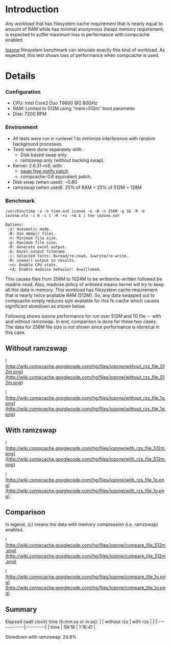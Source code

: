 # Introduction #
Any workload that has filesystem cache requirement that is nearly equal to amount of RAM while has minimal anonymous (heap) memory requirement, is expected to suffer maximum loss in performance with compcache enabled.

[Iozone](http://www.iozone.org/) filesystem benchmark can simulate exactly this kind of workload. As expected, this test shows loss of performance when compcache is used.

# Details #

### Configuration ###
  * CPU: Intel Core2 Duo T9600 @2.80GHz
  * RAM: Limited to 512M using "mem=512m" boot parameter
  * Disk: 7200 RPM

### Environment ###
  * All tests were run in runlevel 1 to minimize interference with random background processes.
  * Tests were done separately with:
    * Disk based swap only.
    * ramzswap only (without backing swap).
  * Kernel: 2.6.31-rc6, with:
    * [swap free notify patch](http://code.google.com/p/compcache/source/browse/patches/patch_swap_free_notify_2.6.31_rc6.diff).
    * compcache-0.6 equivalent patch.
  * Disk swap (when used): ~5.8G
  * ramzswap (when used): 25% of RAM = 25% of 512M = 128M

### Benchmark ###
```
/usr/bin/time -v -o time.out iozone -a -B -n 256M -g 1G -R -b iozone.xls -i 0 -i 1 -M -+u -+A 4 | tee iozone.out

Options:
 -a: Automatic mode.
 -B: Use mmap() files.
 -n: Minimum file size.
 -g: Maximum file size.
 -R: Generate excel output.
 -b: Excel output filename.
 -i: Selected tests: 0=read/re-read, 1=write/re-write.
 -M: uname() output in results.
 -+u: Enable CPU stats.
 -+A: Enable madvise behavior: 4=willneed.
```

This causes files from 256M to 1024M to be written/re-written followed be read/re-read. Also, madvise policy of _willneed_ means kernel will try to keep all this data in memory. This workload has filesystem cache requirement that is nearly twice available RAM (512M). So, any data swapped out to compcache simply reduces size available for this fs-cache which causes significant slowdown as shown below.

Following shows iozone performance for run over 512M and 1G file -- with and without ramzswap. In end, comparison is done for these two cases. The data for 256M file size is not shown since performance is identical in this case.


## Without ramzswap ##

![http://wiki.compcache.googlecode.com/hg/files/iozone/without_rzs_file_512m.png](http://wiki.compcache.googlecode.com/hg/files/iozone/without_rzs_file_512m.png)

![http://wiki.compcache.googlecode.com/hg/files/iozone/without_rzs_file_1g.png](http://wiki.compcache.googlecode.com/hg/files/iozone/without_rzs_file_1g.png)

## With ramzswap ##

![http://wiki.compcache.googlecode.com/hg/files/iozone/with_rzs_file_512m.png](http://wiki.compcache.googlecode.com/hg/files/iozone/with_rzs_file_512m.png)

![http://wiki.compcache.googlecode.com/hg/files/iozone/with_rzs_file_1g.png](http://wiki.compcache.googlecode.com/hg/files/iozone/with_rzs_file_1g.png)

## Comparison ##

In legend, _(c)_ means the data with memory compression (i.e. ramzswap) enabled.

![http://wiki.compcache.googlecode.com/hg/files/iozone/compare_file_512m.png](http://wiki.compcache.googlecode.com/hg/files/iozone/compare_file_512m.png)

![http://wiki.compcache.googlecode.com/hg/files/iozone/compare_file_1g.png](http://wiki.compcache.googlecode.com/hg/files/iozone/compare_file_1g.png)

## Summary ##

Elapsed (wall clock) time (h:mm:ss or m:ss):
| | without rzs | with rzs |
|:|:------------|:---------|
| time | 59:18 | 1:16:41 |

Slowdown with ramzswap: 24.8%